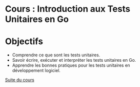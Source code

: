 # Cours : Introduction aux Tests Unitaires en Go

# Objectifs
- Comprendre ce que sont les tests unitaires.
- Savoir écrire, exécuter et interpréter les tests unitaires en Go.
- Apprendre les bonnes pratiques pour les tests unitaires en développement logiciel.

[Suite du cours](deftestunitaire.md)